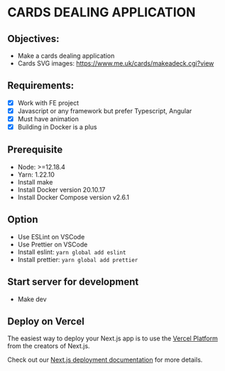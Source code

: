 # CARDS DEALING APPLICATION

## Objectives:

- Make a cards dealing application
- Cards SVG images: https://www.me.uk/cards/makeadeck.cgi?view

## Requirements:

- [x] Work with FE project
- [x] Javascript or any framework but prefer Typescript, Angular
- [x] Must have animation
- [x] Building in Docker is a plus

## Prerequisite

- Node: >=12.18.4
- Yarn: 1.22.10
- Install make
- Install Docker version 20.10.17
- Install Docker Compose version v2.6.1

## Option

- Use ESLint on VSCode
- Use Prettier on VSCode
- Install eslint: `yarn global add eslint`
- Install prettier: `yarn global add prettier`

## Start server for development

- Make dev

## Deploy on Vercel

The easiest way to deploy your Next.js app is to use the [Vercel Platform](https://vercel.com/new?utm_medium=default-template&filter=next.js&utm_source=create-next-app&utm_campaign=create-next-app-readme) from the creators of Next.js.

Check out our [Next.js deployment documentation](https://nextjs.org/docs/deployment) for more details.
